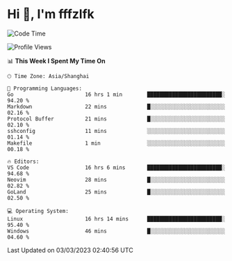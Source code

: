# Hi 👋, I'm fffzlfk

<!--START_SECTION:waka-->
![Code Time](http://img.shields.io/badge/Code%20Time-71%20hrs%2012%20mins-blue)

![Profile Views](http://img.shields.io/badge/Profile%20Views-7-blue)

📊 **This Week I Spent My Time On** 

```text
🕑︎ Time Zone: Asia/Shanghai

💬 Programming Languages: 
Go                       16 hrs 1 min        ████████████████████████░   94.20 % 
Markdown                 22 mins             █░░░░░░░░░░░░░░░░░░░░░░░░   02.16 % 
Protocol Buffer          21 mins             █░░░░░░░░░░░░░░░░░░░░░░░░   02.10 % 
sshconfig                11 mins             ░░░░░░░░░░░░░░░░░░░░░░░░░   01.14 % 
Makefile                 1 min               ░░░░░░░░░░░░░░░░░░░░░░░░░   00.18 % 

🔥 Editors: 
VS Code                  16 hrs 6 mins       ████████████████████████░   94.68 % 
Neovim                   28 mins             █░░░░░░░░░░░░░░░░░░░░░░░░   02.82 % 
GoLand                   25 mins             █░░░░░░░░░░░░░░░░░░░░░░░░   02.50 % 

💻 Operating System: 
Linux                    16 hrs 14 mins      ████████████████████████░   95.40 % 
Windows                  46 mins             █░░░░░░░░░░░░░░░░░░░░░░░░   04.60 % 
```


 Last Updated on 03/03/2023 02:40:56 UTC
<!--END_SECTION:waka-->

